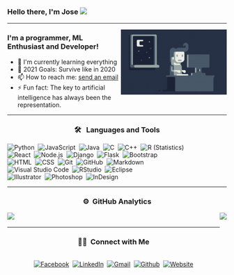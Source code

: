 ### Hello there, I'm Jose <img src="https://github.com/darshanr27/darshanr27/blob/master/Assets/Hi.gif" width="22px">

---
<img alt="Night Coding" height="150em" src="https://raw.githubusercontent.com/AVS1508/AVS1508/master/assets/Night-Coding.gif" align="right"/>

### I'm a programmer, ML Enthusiast and Developer!

- 🌱 I'm currently learning everything
- 💯 2021 Goals: Survive like in 2020
- 📫 How to reach me: [send an email](mailto:peppeco98@gmail.com)
- ⚡ Fun fact: The key to artificial intelligence has always been the representation.

---



<h3 align="center">🛠 &nbsp; Languages and Tools</h3>

![Python](https://img.shields.io/badge/-Python-05122A?style=flat&logo=python)&nbsp;
![JavaScript](https://img.shields.io/badge/-JavaScript-05122A?style=flat&logo=javascript)&nbsp;
![Java](https://img.shields.io/badge/-Java-05122A?style=flat&logo=Java&logoColor=FFA518)&nbsp;
![C](https://img.shields.io/badge/-C-05122A?style=flat&logo=C&logoColor=A8B9CC)&nbsp;
![C++](https://img.shields.io/badge/-C++-05122A?style=flat&logo=C%2B%2B&logoColor=00599C)&nbsp;
![R (Statistics)](https://img.shields.io/badge/-R-05122A?style=flat&logo=R&logoColor=276DC3)\
![React](https://img.shields.io/badge/-React-05122A?style=flat&logo=react)&nbsp;
![Node.js](https://img.shields.io/badge/-Node.js-05122A?style=flat&logo=node.js)&nbsp;
![Django](https://img.shields.io/badge/-Django-05122A?style=flat&logo=django&logoColor=092E20)&nbsp;
![Flask](https://img.shields.io/badge/-Flask-05122A?style=flat&logo=flask)&nbsp;
![Bootstrap](https://img.shields.io/badge/-Bootstrap-05122A?style=flat&logo=bootstrap&logoColor=563D7C)\
![HTML](https://img.shields.io/badge/-HTML-05122A?style=flat&logo=HTML5)&nbsp;
![CSS](https://img.shields.io/badge/-CSS-05122A?style=flat&logo=CSS3&logoColor=1572B6)&nbsp;
![Git](https://img.shields.io/badge/-Git-05122A?style=flat&logo=git)&nbsp;
![GitHub](https://img.shields.io/badge/-GitHub-05122A?style=flat&logo=github)&nbsp;
![Markdown](https://img.shields.io/badge/-Markdown-05122A?style=flat&logo=markdown)\
![Visual Studio Code](https://img.shields.io/badge/-Visual%20Studio%20Code-05122A?style=flat&logo=visual-studio-code&logoColor=007ACC)&nbsp;
![RStudio](https://img.shields.io/badge/-RStudio-05122A?style=flat&logo=rstudio)&nbsp;
![Eclipse](https://img.shields.io/badge/-Eclipse-05122A?style=flat&logo=eclipse-ide&logoColor=2C2255)\
![Illustrator](https://img.shields.io/badge/-Illustrator-05122A?style=flat&logo=adobe-illustrator)&nbsp;
![Photoshop](https://img.shields.io/badge/-Photoshop-05122A?style=flat&logo=adobe-photoshop)&nbsp;
![InDesign](https://img.shields.io/badge/-InDesign-05122A?style=flat&logo=adobe-indesign)

---

<h3 align="center">⚙️ &nbsp;GitHub Analytics</h3>

<a href="https://github.com/josecontis">
  <img  height="180em" src="https://github-readme-stats-eight-theta.vercel.app/api?username=josecontis&theme=react&show_icons=true&include_all_commits=true&count_private=true"/>
  <img align="right" height="180em" src="https://github-readme-stats-eight-theta.vercel.app/api/top-langs/?username=josecontis&layout=compact&langs_count=8&theme=react"/>
</a>

---

<h3 align="center">🤝🏻 &nbsp;Connect with Me</h3>
<p align="center">
<br>
<a href="https://www.facebook.com/giuseppe.conticchio.5"><img src="https://img.shields.io/badge/facebook-%231877F2.svg?&style=for-the-badge&logo=facebook&logoColor=white" alt="Facebook" /></a>&nbsp;
<a href="https://www.linkedin.com/in/giuseppe-conticchio-01a414159/"><img src="https://img.shields.io/badge/linkedin-%230077B5.svg?&style=for-the-badge&logo=linkedin&logoColor=white" alt="LinkedIn" /></a>&nbsp;
<a href="mailto:peppeco98@gmail.com?subject=Ciao%20Jose"><img src="https://img.shields.io/badge/gmail-%23D14836.svg?&style=for-the-badge&logo=gmail&logoColor=white" alt="Gmail"/></a>&nbsp;
 <a href="https://github.com/Josecontis" target="_blank"><img alt="Github" src="https://img.shields.io/badge/GitHub-%2312100E.svg?&style=for-the-badge&logo=Github&logoColor=white" /></a>&nbsp;
<a href="https://prsnl-website.herokuapp.com/#/"><img alt="Website" src="https://img.shields.io/website?style=for-the-badge&up_message=portfolio&url=https%3A%2F%2Fkkvanonymous.github.io%2F"></a>
</p>
